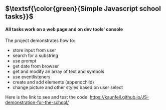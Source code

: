 ## $\textsf{\color{green}{Simple Javascript school tasks}}$ 
#### All tasks work on a web page and on dev tools' console

The project demonstrates how to:
* store input from user
* search for a substring
* use prompt
* get date from browser
* get and modify an array of text and symbols
* use eventlisteners
* create and add elements (appendchild)
* change picture and other styles based on user select

Here is the link to see and test the code:
https://kaunfell.github.io/JS-demonstration-for-the-school/
